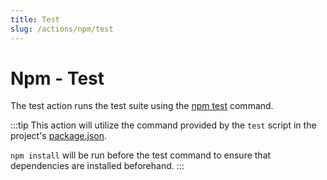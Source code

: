 ```yaml
---
title: Test
slug: /actions/npm/test
---
```


# Npm - Test

The test action runs the test suite using the [npm test](https://docs.npmjs.com/cli/v6/commands/npm-test) command.

:::tip
This action will utilize the command provided by the `test` script in the project's [package.json](https://docs.npmjs.com/cli/v10/configuring-npm/package-json).

`npm install` will be run before the test command to ensure that dependencies are installed beforehand.
:::